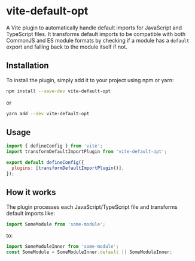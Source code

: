 # vite-default-opt

A Vite plugin to automatically handle default imports for JavaScript and TypeScript files. It transforms default imports to be compatible with both CommonJS and ES module formats by checking if a module has a `default` export and falling back to the module itself if not.

## Installation

To install the plugin, simply add it to your project using npm or yarn:

```bash
npm install --save-dev vite-default-opt
```
or
```bash
yarn add --dev vite-default-opt
```

## Usage
```javascript
import { defineConfig } from 'vite';
import transformDefaultImportPlugin from 'vite-default-opt';

export default defineConfig({
  plugins: [transformDefaultImportPlugin()],
});
```

## How it works

The plugin processes each JavaScript/TypeScript file and transforms default imports like:
```javascript
import SomeModule from 'some-module';
```
to:
```javascript
import SomeModuleInner from 'some-module';
const SomeModule = SomeModuleInner.default || SomeModuleInner;
```
